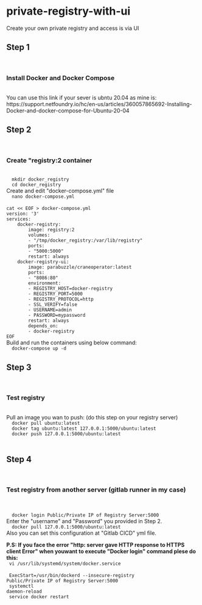 # private-registry-with-ui
Create your own private registry and access is via UI
<h2> Step 1 </h2><br>
<h3> Install Docker and Docker Compose </h3>
<br>
You can use this link if your sever is ubntu 20.04 as mine is: <br>
<link>https://support.netfoundry.io/hc/en-us/articles/360057865692-Installing-Docker-and-docker-compose-for-Ubuntu-20-04</link>
<br>
<h2> Step 2 </h2><br>
<h3> Create "registry:2 container </h3>
<br>
<code>  mkdir docker_registry</code><br>
<code>  cd docker_registry</code><br>
Create and edit "docker-compose.yml" file <br>
<code>  nano docker-compose.yml</code><br>
<br>
<code>cat << EOF > docker-compose.yml
version: '3'
services:
    docker-registry:
        image: registry:2
        volumes:
        - "/tmp/docker_registry:/var/lib/registry"
        ports:
        - "5000:5000"
        restart: always
    docker-registry-ui:
        image: parabuzzle/craneoperator:latest
        ports:
        - "8086:80"
        environment:
        - REGISTRY_HOST=docker-registry
        - REGISTRY_PORT=5000
        - REGISTRY_PROTOCOL=http
        - SSL_VERIFY=false
        - USERNAME=admin
        - PASSWORD=mypassword
        restart: always
        depends_on:
        - docker-registry
EOF</code><br>
Build and run the containers using below command: <br>
<code>  docker-compose up -d</code>
<h2> Step 3</h2><br>
<h3> Test registry </h3>
<br>
Pull an image you wan to push: (do this step on your registry server) <br>
<code>  docker pull ubuntu:latest</code><br>
<code>  docker tag ubuntu:latest 127.0.0.1:5000/ubuntu:latest</code><br>
<code>  docker push 127.0.0.1:5000/ubuntu:latest</code><br>
<br>
<h2> Step 4</h2><br>
<h3> Test registry from another server (gitlab runner in my case) </h3><br>
<br>
<code>  docker login Public/Private IP of Registry Server:5000</code><br>
Enter the "username" and "Password" you provided in Step 2. <br>
<code>  docker pull 127.0.0.1:5000/ubuntu:latest</code><br>
Also you can set this configuration at "Gitlab CICD" yml file.<br>

<b>P.S: If you face the error "http: server gave HTTP response to HTTPS client Error" when youwant to execute "Docker login" command plese do this:</b><br>
<code>  vi /usr/lib/systemd/system/docker.service </code><br>
<code>  ExecStart=/usr/bin/dockerd --insecure-registry Public/Private IP of Registry Server:5000</code><br>
<code>  systemctl daemon-reload</code><br>
<code>  service docker restart</code><br>

